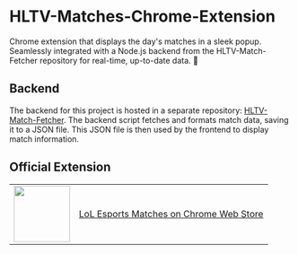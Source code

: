 # HLTV-Matches-Chrome-Extension
Chrome extension that displays the day's matches in a sleek popup. Seamlessly integrated with a Node.js backend from the HLTV-Match-Fetcher repository for real-time, up-to-date data. 🦉
## Backend
The backend for this project is hosted in a separate repository: [HLTV-Match-Fetcher](https://github.com/netistul/HLTV-Match-Fetcher). The backend script fetches and formats match data, saving it to a JSON file. This JSON file is then used by the frontend to display match information.
## Official Extension

<table>
  <tr>
    <td><img src="https://fonts.gstatic.com/s/i/productlogos/chrome_store/v7/192px.svg" width="100"/></td>
    <td style="vertical-align:middle;"><a href="https://chrome.google.com/webstore/detail/hltv-matches/mgngboaodngnlgbcfokbdehhdjfdjbcf">LoL Esports Matches on Chrome Web Store</a></td>
  </tr>
</table>
